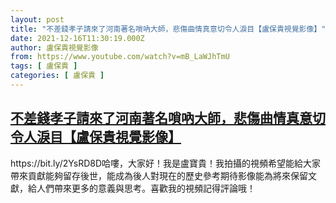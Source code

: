 ```yaml
---
layout: post
title: "不差錢孝子請來了河南著名嗩吶大師，悲傷曲情真意切令人淚目【盧保貴視覺影像】"
date: 2021-12-16T11:30:19.000Z
author: 盧保貴視覺影像
from: https://www.youtube.com/watch?v=mB_LaWJhTmU
tags: [ 盧保貴 ]
categories: [ 盧保貴 ]
---
```

<!--1639654219000-->
[不差錢孝子請來了河南著名嗩吶大師，悲傷曲情真意切令人淚目【盧保貴視覺影像】](https://www.youtube.com/watch?v=mB_LaWJhTmU)
------

<div>
https://bit.ly/2YsRD8D哈嘍，大家好！我是盧寶貴！我拍攝的視頻希望能給大家帶來貢獻能夠留存後世，能成為後人對現在的歷史參考期待影像能為將來保留文獻，給人們帶來更多的意義與思考。喜歡我的視頻記得評論哦！
</div>
